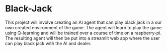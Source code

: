 # Black-Jack
This project will involve creating an AI agent that can play black jack in a our own created environment of the game. The agent will learn to play the game using Q-learning and will be trained over a course of time on a raspberry-pi. The resulting agent will then be put into a streamlit web app where the user can play black jack with the AI and dealer.
